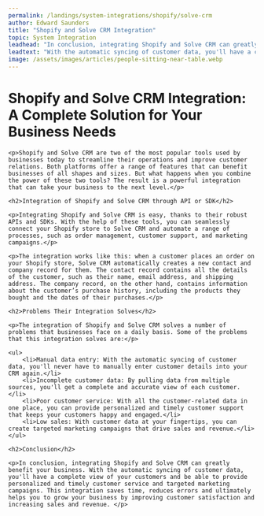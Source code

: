 ```yaml
---
permalink: /landings/system-integrations/shopify/solve-crm
author: Edward Saunders
title: "Shopify and Solve CRM Integration"
topic: System Integration
leadhead: "In conclusion, integrating Shopify and Solve CRM can greatly benefit your business"
leadtext: "With the automatic syncing of customer data, you'll have a complete view of your customers and be able to provide personalized and timely customer service and targeted marketing campaigns. This integration saves time, reduces errors and ultimately helps you to grow your business by improving customer satisfaction and increasing sales and revenue."
image: /assets/images/articles/people-sitting-near-table.webp
---
```

<div class="arttext">	<h1>Shopify and Solve CRM Integration: A Complete Solution for Your Business Needs</h1>

	<p>Shopify and Solve CRM are two of the most popular tools used by businesses today to streamline their operations and improve customer relations. Both platforms offer a range of features that can benefit businesses of all shapes and sizes. But what happens when you combine the power of these two tools? The result is a powerful integration that can take your business to the next level.</p>

	<h2>Integration of Shopify and Solve CRM through API or SDK</h2>

	<p>Integrating Shopify and Solve CRM is easy, thanks to their robust APIs and SDKs. With the help of these tools, you can seamlessly connect your Shopify store to Solve CRM and automate a range of processes, such as order management, customer support, and marketing campaigns.</p>

	<p>The integration works like this: when a customer places an order on your Shopify store, Solve CRM automatically creates a new contact and company record for them. The contact record contains all the details of the customer, such as their name, email address, and shipping address. The company record, on the other hand, contains information about the customer’s purchase history, including the products they bought and the dates of their purchases.</p>

	<h2>Problems Their Integration Solves</h2>

	<p>The integration of Shopify and Solve CRM solves a number of problems that businesses face on a daily basis. Some of the problems that this integration solves are:</p>

	<ul>
		<li>Manual data entry: With the automatic syncing of customer data, you'll never have to manually enter customer details into your CRM again.</li>
		<li>Incomplete customer data: By pulling data from multiple sources, you'll get a complete and accurate view of each customer.</li>
		<li>Poor customer service: With all the customer-related data in one place, you can provide personalized and timely customer support that keeps your customers happy and engaged.</li>
		<li>Low sales: With customer data at your fingertips, you can create targeted marketing campaigns that drive sales and revenue.</li>
	</ul>

	<h2>Conclusion</h2>

	<p>In conclusion, integrating Shopify and Solve CRM can greatly benefit your business. With the automatic syncing of customer data, you'll have a complete view of your customers and be able to provide personalized and timely customer service and targeted marketing campaigns. This integration saves time, reduces errors and ultimately helps you to grow your business by improving customer satisfaction and increasing sales and revenue. </p>
</div>